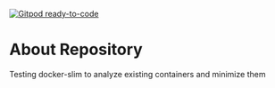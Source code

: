 [![Gitpod ready-to-code](https://img.shields.io/badge/Gitpod-ready--to--code-blue?logo=gitpod)](https://gitpod.io/#https://github.com/justintungonline/docker-slim-tests)

# About Repository
Testing docker-slim to analyze existing containers and minimize them
